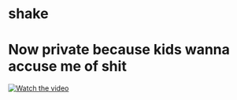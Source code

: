 
# shake

# Now private because kids wanna accuse me of shit


[![Watch the video](https://i.imgur.com/iIv2aV9.png)](https://youtu.be/gVRkF_yRkYU)


